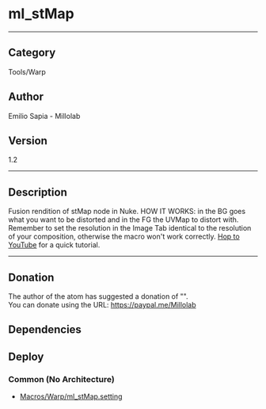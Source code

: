 # ml_stMap
___

## Category
Tools/Warp

## Author
Emilio Sapia - Millolab

## Version
1.2

___

## Description
<p>Fusion rendition of stMap node in Nuke. HOW IT WORKS: in the BG goes what you want to be distorted and in the FG the UVMap to distort with. Remember to set the resolution in the Image Tab identical to the resolution of your composition, otherwise the macro won't work correctly. <a href="https://www.youtube.com/watch?v=xcPMCSikobw">Hop to YouTube</a> for a quick tutorial.</p>

___

## Donation
The author of the atom has suggested a donation of "".  
You can donate using the URL: <a href="https://paypal.me/Millolab" class="button">https://paypal.me/Millolab</a>
## Dependencies

## Deploy

### Common (No Architecture)

<ul>
<li><a href="https://gitlab.com/WeSuckLess/Reactor/-/blob/master/Atoms/com.Millolab.ml_stMap/Macros/Warp/ml_stMap.setting?ref_type=heads">Macros/Warp/ml_stMap.setting</a></li>
</ul>
